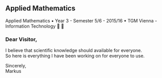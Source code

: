 ## Applied Mathematics
Applied Mathematics ▪ Year 3 - Semester 5/6 - 2015/16 ▪ TGM Vienna - Information Technology :school_satchel: :school:

### Dear Visitor,
I believe that scientific knowledge should available for everyone.\
So here is everything I have been working on for everyone to use.

Sincerely,\
Markus